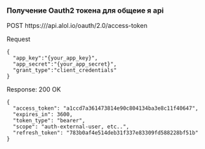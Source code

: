 ### Получение Oauth2 токена для общеие я api

POST https:///api.alol.io/oauth/2.0/access-token

Request

```
{
  "app_key":"{your_app_key}",
  "app_secret":"{your_app_secret}",
  "grant_type":"client_credentials"
}
```

Response: 200 OK

```
{
  "access_token": "a1ccd7a361473814e90c804134ba3e8c11f40647",
  "expires_in": 3600,
  "token_type": "bearer",
  "scope": "auth-external-user, etc..",
  "refresh_token": "783b0af4e514deb31f337e83309fd588228bf51b"
}
```